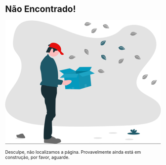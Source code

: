 # Não Encontrado!

<img class="not-found-image" src="/assets/images/illustration-not-found.svg" alt="Ilustração de pessoa segurando uma caixa inesperadamente vazia">

Desculpe, não localizamos a página. Provavelmente ainda está em construção, por favor, aguarde.
